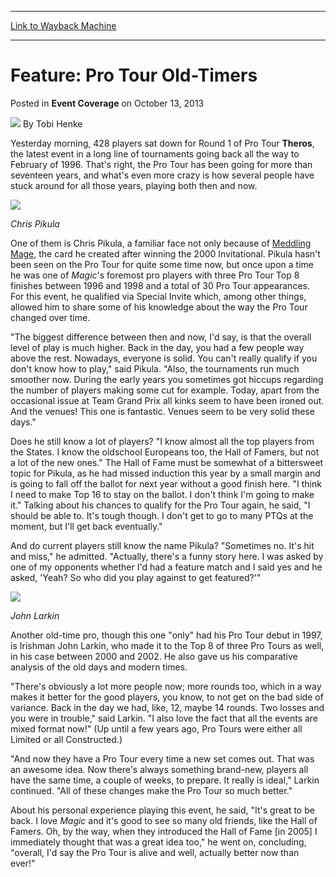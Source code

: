 
---
[Link to Wayback Machine](https://web.archive.org/web/20210502125335/https://magic.wizards.com/en/articles/archive/event-coverage/feature-pro-tour-old-timers-2013-10-13)

[_metadata_:author]:- "Tobi Henke"
[_metadata_:description]:- "Yesterday morning, 428 players sat down for Round 1 of Pro Tour Theros, the latest event in a long line of tournaments going back all the way to February of 1996. That's right, the Pro Tour has been going for more than seventeen years, and what's even more crazy is how several people have stuck around for all those years, playing both then and now. Chris Pikula One of them is"
[_metadata_:generator]:- "Drupal 7 (http://drupal.org)"
[_metadata_:node]:- "316901"
[_metadata_:publish_date]:- "2013-10-13"
[_metadata_:source]:- "div-main-content"
[_metadata_:title]:- "Feature: Pro Tour Old-Timers"
[_metadata_:wayback_capture_timestamp]:- "2021-05-02 12:53:35"
[_metadata_:wayback_raw_url]:- "https://web.archive.org/web/20210502125335id_/https://magic.wizards.com/en/articles/archive/event-coverage/feature-pro-tour-old-timers-2013-10-13"
[_metadata_:wayback_url]:- "https://magic.wizards.com/en/articles/archive/event-coverage/feature-pro-tour-old-timers-2013-10-13"
---


Feature: Pro Tour Old-Timers
============================



 Posted in **Event Coverage**
 on October 13, 2013 






![](https://media.magic.wizards.com/styles/auth_small/public/images/person/henke_author.jpg)
By Tobi Henke











Yesterday morning, 428 players sat down for Round 1 of Pro Tour **Theros**, the latest event in a long line of tournaments going back all the way to February of 1996. That's right, the Pro Tour has been going for more than seventeen years, and what's even more crazy is how several people have stuck around for all those years, playing both then and now.



![](https://media.wizards.com/legacy/mtg/images/daily/events/ptths13/pikula.jpg)
  
*Chris Pikula* 
 


One of them is Chris Pikula, a familiar face not only because of [Meddling Mage](http://gatherer.wizards.com/Pages/Card/Details.aspx?name=Meddling+Mage), the card he created after winning the 2000 Invitational. Pikula hasn't been seen on the Pro Tour for quite some time now, but once upon a time he was one of *Magic*'s foremost pro players with three Pro Tour Top 8 finishes between 1996 and 1998 and a total of 30 Pro Tour appearances. For this event, he qualified via Special Invite which, among other things, allowed him to share some of his knowledge about the way the Pro Tour changed over time.


"The biggest difference between then and now, I'd say, is that the overall level of play is much higher. Back in the day, you had a few people way above the rest. Nowadays, everyone is solid. You can't really qualify if you don't know how to play," said Pikula. "Also, the tournaments run much smoother now. During the early years you sometimes got hiccups regarding the number of players making some cut for example. Today, apart from the occasional issue at Team Grand Prix all kinks seem to have been ironed out. And the venues! This one is fantastic. Venues seem to be very solid these days."


Does he still know a lot of players? "I know almost all the top players from the States. I know the oldschool Europeans too, the Hall of Famers, but not a lot of the new ones." The Hall of Fame must be somewhat of a bittersweet topic for Pikula, as he had missed induction this year by a small margin and is going to fall off the ballot for next year without a good finish here. "I think I need to make Top 16 to stay on the ballot. I don't think I'm going to make it." Talking about his chances to qualify for the Pro Tour again, he said, "I should be able to. It's tough though. I don't get to go to many PTQs at the moment, but I'll get back eventually."


And do current players still know the name Pikula? "Sometimes no. It's hit and miss," he admitted. "Actually, there's a funny story here. I was asked by one of my opponents whether I'd had a feature match and I said yes and he asked, 'Yeah? So who did you play against to get featured?'"



![](https://media.wizards.com/legacy/mtg/images/daily/events/ptths13/larkin.jpg)
  
*John Larkin* 
 


Another old-time pro, though this one "only" had his Pro Tour debut in 1997, is Irishman John Larkin, who made it to the Top 8 of three Pro Tours as well, in his case between 2000 and 2002. He also gave us his comparative analysis of the old days and modern times.


"There's obviously a lot more people now; more rounds too, which in a way makes it better for the good players, you know, to not get on the bad side of variance. Back in the day we had, like, 12, maybe 14 rounds. Two losses and you were in trouble," said Larkin. "I also love the fact that all the events are mixed format now!" (Up until a few years ago, Pro Tours were either all Limited or all Constructed.)


"And now they have a Pro Tour every time a new set comes out. That was an awesome idea. Now there's always something brand-new, players all have the same time, a couple of weeks, to prepare. It really is ideal," Larkin continued. "All of these changes make the Pro Tour so much better."


About his personal experience playing this event, he said, "It's great to be back. I love *Magic* and it's good to see so many old friends, like the Hall of Famers. Oh, by the way, when they introduced the Hall of Fame [in 2005] I immediately thought that was a great idea too," he went on, concluding, "overall, I'd say the Pro Tour is alive and well, actually better now than ever!"







